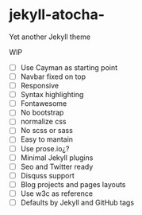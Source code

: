 # jekyll-atocha-
Yet another Jekyll theme 


WIP

- [ ] Use Cayman as starting point
- [ ] Navbar fixed on top
- [ ] Responsive
- [ ] Syntax highlighting 
- [ ] Fontawesome
- [ ] No bootstrap
- [ ] normalize css
- [ ] No scss or sass
- [ ] Easy to mantain
- [ ] Use prose.io¿?
- [ ] Minimal Jekyll plugins 
- [ ] Seo and Twitter ready
- [ ] Disquss support
- [ ] Blog projects and pages layouts
- [ ] Use w3c as reference
- [ ] Defaults by Jekyll and GitHub tags
